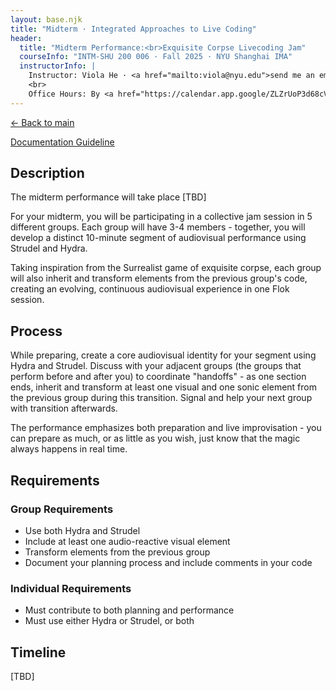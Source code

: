 ```yaml
---
layout: base.njk
title: "Midterm · Integrated Approaches to Live Coding"
header:
  title: "Midterm Performance:<br>Exquisite Corpse Livecoding Jam"
  courseInfo: "INTM-SHU 200 006 · Fall 2025 · NYU Shanghai IMA"
  instructorInfo: |
    Instructor: Viola He · <a href="mailto:viola@nyu.edu">send me an email</a>
    <br>
    Office Hours: By <a href="https://calendar.app.google/ZLZrUoP3d68cVgNh8" target="_blank">appointment</a><br>
---
```


[← Back to main](/)

[Documentation Guideline](/project-documentation)

## Description

The midterm performance will take place [TBD]

For your midterm, you will be participating in a collective jam session in 5 different groups. Each group will have 3-4 members - together, you will develop a distinct 10-minute segment of audiovisual performance using Strudel and Hydra.

Taking inspiration from the Surrealist game of exquisite corpse, each group will also inherit and transform elements from the previous group's code, creating an evolving, continuous audiovisual experience in one Flok session.

## Process

While preparing, create a core audiovisual identity for your segment using Hydra and Strudel. Discuss with your adjacent groups (the groups that perform before and after you) to coordinate "handoffs" - as one section ends, inherit and transform at least one visual and one sonic element from the previous group during this transition. Signal and help your next group with transition afterwards.

The performance emphasizes both preparation and live improvisation - you can prepare as much, or as little as you wish, just know that the magic always happens in real time.

## Requirements

### Group Requirements
- Use both Hydra and Strudel
- Include at least one audio-reactive visual element
- Transform elements from the previous group
- Document your planning process and include comments in your code

### Individual Requirements
- Must contribute to both planning and performance
- Must use either Hydra or Strudel, or both

## Timeline

[TBD]
